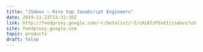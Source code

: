 ```yaml
---
title: "JSdevs – Hire top JavaScript Engineers"
date: 2019-11-23T13:31:10Z
link: http://feedproxy.google.com/~r/betalist/~3/cHi8fzPdx6I/jsdevs?utm_medium=RSS&utm_source=hune
site: feedproxy.google.com
topic: products
draft: false
---
```

